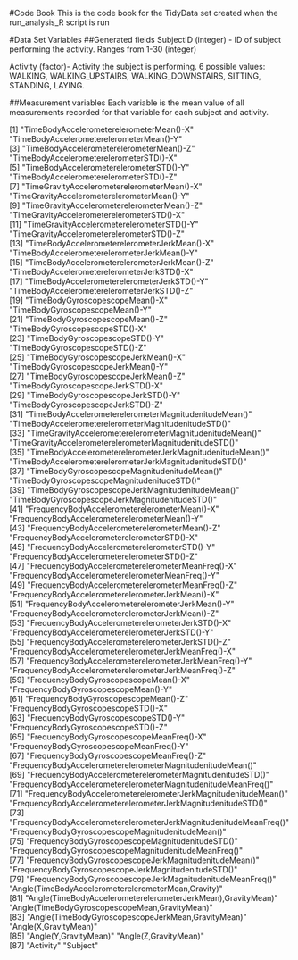 #Code Book
This is the code book for the TidyData set created when the run_analysis_R script is run

#Data Set Variables
##Generated fields
SubjectID (integer) - ID of subject performing the activity. Ranges from 1-30 (integer)

Activity (factor)- Activity the subject is performing. 6 possible values: WALKING, WALKING_UPSTAIRS, WALKING_DOWNSTAIRS, SITTING, STANDING, LAYING.

##Measurement variables
Each variable is the mean value of all measurements recorded for that variable for each subject and activity.

 [1] "TimeBodyAccelerometerelerometerMean()-X"                           "TimeBodyAccelerometerelerometerMean()-Y"                          
 [3] "TimeBodyAccelerometerelerometerMean()-Z"                           "TimeBodyAccelerometerelerometerSTD()-X"                           
 [5] "TimeBodyAccelerometerelerometerSTD()-Y"                            "TimeBodyAccelerometerelerometerSTD()-Z"                           
 [7] "TimeGravityAccelerometerelerometerMean()-X"                        "TimeGravityAccelerometerelerometerMean()-Y"                       
 [9] "TimeGravityAccelerometerelerometerMean()-Z"                        "TimeGravityAccelerometerelerometerSTD()-X"                        
[11] "TimeGravityAccelerometerelerometerSTD()-Y"                         "TimeGravityAccelerometerelerometerSTD()-Z"                        
[13] "TimeBodyAccelerometerelerometerJerkMean()-X"                       "TimeBodyAccelerometerelerometerJerkMean()-Y"                      
[15] "TimeBodyAccelerometerelerometerJerkMean()-Z"                       "TimeBodyAccelerometerelerometerJerkSTD()-X"                       
[17] "TimeBodyAccelerometerelerometerJerkSTD()-Y"                        "TimeBodyAccelerometerelerometerJerkSTD()-Z"                       
[19] "TimeBodyGyroscopescopeMean()-X"                                    "TimeBodyGyroscopescopeMean()-Y"                                   
[21] "TimeBodyGyroscopescopeMean()-Z"                                    "TimeBodyGyroscopescopeSTD()-X"                                    
[23] "TimeBodyGyroscopescopeSTD()-Y"                                     "TimeBodyGyroscopescopeSTD()-Z"                                    
[25] "TimeBodyGyroscopescopeJerkMean()-X"                                "TimeBodyGyroscopescopeJerkMean()-Y"                               
[27] "TimeBodyGyroscopescopeJerkMean()-Z"                                "TimeBodyGyroscopescopeJerkSTD()-X"                                
[29] "TimeBodyGyroscopescopeJerkSTD()-Y"                                 "TimeBodyGyroscopescopeJerkSTD()-Z"                                
[31] "TimeBodyAccelerometerelerometerMagnitudenitudeMean()"              "TimeBodyAccelerometerelerometerMagnitudenitudeSTD()"              
[33] "TimeGravityAccelerometerelerometerMagnitudenitudeMean()"           "TimeGravityAccelerometerelerometerMagnitudenitudeSTD()"           
[35] "TimeBodyAccelerometerelerometerJerkMagnitudenitudeMean()"          "TimeBodyAccelerometerelerometerJerkMagnitudenitudeSTD()"          
[37] "TimeBodyGyroscopescopeMagnitudenitudeMean()"                       "TimeBodyGyroscopescopeMagnitudenitudeSTD()"                       
[39] "TimeBodyGyroscopescopeJerkMagnitudenitudeMean()"                   "TimeBodyGyroscopescopeJerkMagnitudenitudeSTD()"                   
[41] "FrequencyBodyAccelerometerelerometerMean()-X"                      "FrequencyBodyAccelerometerelerometerMean()-Y"                     
[43] "FrequencyBodyAccelerometerelerometerMean()-Z"                      "FrequencyBodyAccelerometerelerometerSTD()-X"                      
[45] "FrequencyBodyAccelerometerelerometerSTD()-Y"                       "FrequencyBodyAccelerometerelerometerSTD()-Z"                      
[47] "FrequencyBodyAccelerometerelerometerMeanFreq()-X"                  "FrequencyBodyAccelerometerelerometerMeanFreq()-Y"                 
[49] "FrequencyBodyAccelerometerelerometerMeanFreq()-Z"                  "FrequencyBodyAccelerometerelerometerJerkMean()-X"                 
[51] "FrequencyBodyAccelerometerelerometerJerkMean()-Y"                  "FrequencyBodyAccelerometerelerometerJerkMean()-Z"                 
[53] "FrequencyBodyAccelerometerelerometerJerkSTD()-X"                   "FrequencyBodyAccelerometerelerometerJerkSTD()-Y"                  
[55] "FrequencyBodyAccelerometerelerometerJerkSTD()-Z"                   "FrequencyBodyAccelerometerelerometerJerkMeanFreq()-X"             
[57] "FrequencyBodyAccelerometerelerometerJerkMeanFreq()-Y"              "FrequencyBodyAccelerometerelerometerJerkMeanFreq()-Z"             
[59] "FrequencyBodyGyroscopescopeMean()-X"                               "FrequencyBodyGyroscopescopeMean()-Y"                              
[61] "FrequencyBodyGyroscopescopeMean()-Z"                               "FrequencyBodyGyroscopescopeSTD()-X"                               
[63] "FrequencyBodyGyroscopescopeSTD()-Y"                                "FrequencyBodyGyroscopescopeSTD()-Z"                               
[65] "FrequencyBodyGyroscopescopeMeanFreq()-X"                           "FrequencyBodyGyroscopescopeMeanFreq()-Y"                          
[67] "FrequencyBodyGyroscopescopeMeanFreq()-Z"                           "FrequencyBodyAccelerometerelerometerMagnitudenitudeMean()"        
[69] "FrequencyBodyAccelerometerelerometerMagnitudenitudeSTD()"          "FrequencyBodyAccelerometerelerometerMagnitudenitudeMeanFreq()"    
[71] "FrequencyBodyAccelerometerelerometerJerkMagnitudenitudeMean()"     "FrequencyBodyAccelerometerelerometerJerkMagnitudenitudeSTD()"     
[73] "FrequencyBodyAccelerometerelerometerJerkMagnitudenitudeMeanFreq()" "FrequencyBodyGyroscopescopeMagnitudenitudeMean()"                 
[75] "FrequencyBodyGyroscopescopeMagnitudenitudeSTD()"                   "FrequencyBodyGyroscopescopeMagnitudenitudeMeanFreq()"             
[77] "FrequencyBodyGyroscopescopeJerkMagnitudenitudeMean()"              "FrequencyBodyGyroscopescopeJerkMagnitudenitudeSTD()"              
[79] "FrequencyBodyGyroscopescopeJerkMagnitudenitudeMeanFreq()"          "Angle(TimeBodyAccelerometerelerometerMean,Gravity)"               
[81] "Angle(TimeBodyAccelerometerelerometerJerkMean),GravityMean)"       "Angle(TimeBodyGyroscopescopeMean,GravityMean)"                    
[83] "Angle(TimeBodyGyroscopescopeJerkMean,GravityMean)"                 "Angle(X,GravityMean)"                                             
[85] "Angle(Y,GravityMean)"                                              "Angle(Z,GravityMean)"                                             
[87] "Activity"                                                          "Subject" 